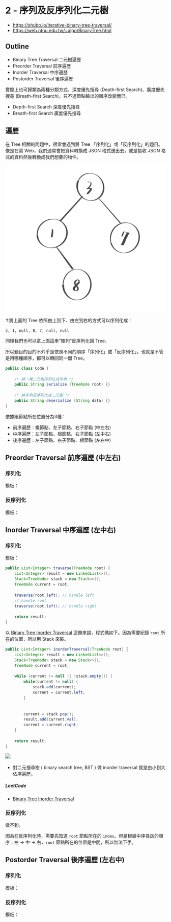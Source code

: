 # 2 - 序列及反序列化二元樹
* https://shubo.io/iterative-binary-tree-traversal/
* https://web.ntnu.edu.tw/~algo/BinaryTree.html

## Outline
* Binary Tree Traversal 二元樹遍歷
* Preorder Traversal 前序遍歷
* Inorder Traversal 中序遍歷
* Postorder Traversal 後序遍歷

實際上也可歸類為兩種分類方式，深度優先搜尋 (Depth-first Search)、廣度優先搜尋 (Breath-first Search)，只不過節點輸出的順序改變而已。

* Depth-first Search 深度優先搜尋
* Breath-first Search 廣度優先搜尋

## 遍歷
在 Tree 相關的問題中，很常會遇到將 Tree 「序列化」或「反序列化」的題目。像是在寫 Web，我們通常會把資料轉換成 JSON 格式送出去，或是接收 JSON 格式的資料然後轉換成我們想要的物件。

![](/images/DataStructure/10.2-1.png)

↑將上面的 Tree 依照由上到下、由左到右的方式可以序列化成：
```
3, 1, null, 8, 7, null, null
```

同理我們也可以拿上面這串"陣列"反序列化回 Tree。

所以題目的目的不外乎是依照不同的順序「序列化」或「反序列化」，也就是不管是用哪種順序，都可以轉回同一個 Tree。

```java
public class Code {

    /* 將一棵二元樹序列化成字串 */
    public String serialize (TreeNode root) {}

    /* 將字串反序列化成二元樹 */
    public String deserialize (String data) {}
}
```

依據跟節點所在位置分為3種：
* 前序遍歷：根節點、左子節點、右子節點 (中左右)
* 中序遍歷：左子節點、根節點、右子節點 (左中右)
* 後序遍歷：左子節點、右子節點、根節點 (左右中)

## Preorder Traversal 前序遍歷 (中左右)
### 序列化
模板：

### 反序列化
模板：

## Inorder Traversal 中序遍歷 (左中右)

### 序列化
模板：
```java
public List<Integer> traverse(TreeNode root) {
    List<Integer> result = new LinkedList<>();
    Stack<TreeNode> stack = new Stack<>();
    TreeNode current = root;
    
    traverse(root.left); // handle left
    // handle root
    traverse(root.left); // handle right
    
    return result;
}
```

以 [Binary Tree Inorder Traversal](https://leetcode.com/problems/binary-tree-inorder-traversal/) 這題來說，程式碼如下。因為需要紀錄 `root` 所在的位置，所以用 Stack 來裝。
```java
public List<Integer> inorderTraversal(TreeNode root) {
    List<Integer> result = new LinkedList<>();
    Stack<TreeNode> stack = new Stack<>();
    TreeNode current = root;
    
    while (current != null || !stack.empty()) {
        while(current != null) {
            stack.add(current);
            current = current.left;
        }
        
        
        current = stack.pop();
        result.add(current.val);
        current = current.right;
    }
    
    return result;
}
```

![](/images/Algorithm/binary%20tree/binary%20tree%20-%201.gif)

* 對二元搜尋樹 ( binary search tree, BST ) 做 inorder traversal 就是由小到大依序遍歷。

##### LeetCode
* [Binary Tree Inorder Traversal](https://leetcode.com/problems/binary-tree-inorder-traversal/)

### 反序列化
做不到。

因為在反序列化時，需要先知道 `root` 節點所在的 `index`。但是根據中序尋訪的順序：左 → 中 → 右，`root` 節點所在的位置是中間，所以無法下手。

## Postorder Traversal 後序遍歷 (左右中)
### 序列化
模板：

### 反序列化
模板：